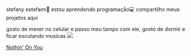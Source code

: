 stefany estefami🥰
estou aprendendo programaçẫo💻
compartilho meus projetos aqui

gosto de mexer no celular e passo meu tampo com ele, gosto de dormir e ficar escutando musicas
![](https://media.tenor.com/siUF6_Z22eUAAAAC/wow.gif)

[ Nothin' On You](https://youtu.be/lMl1UFfBp1U?si=38shZ1zp_kgs95aG)
